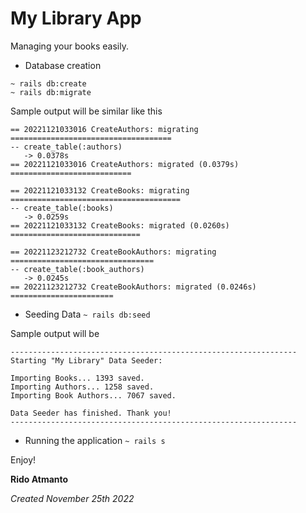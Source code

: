 # My Library App
Managing your books easily.

* Database creation
```
~ rails db:create
~ rails db:migrate
```

Sample output will be similar like this
```
== 20221121033016 CreateAuthors: migrating ====================================
-- create_table(:authors)
   -> 0.0378s
== 20221121033016 CreateAuthors: migrated (0.0379s) ===========================

== 20221121033132 CreateBooks: migrating ======================================
-- create_table(:books)
   -> 0.0259s
== 20221121033132 CreateBooks: migrated (0.0260s) =============================

== 20221123212732 CreateBookAuthors: migrating ================================
-- create_table(:book_authors)
   -> 0.0245s
== 20221123212732 CreateBookAuthors: migrated (0.0246s) =======================
```

* Seeding Data
```~ rails db:seed```

Sample output will be 
```
----------------------------------------------------------------
Starting "My Library" Data Seeder:

Importing Books... 1393 saved.
Importing Authors... 1258 saved.
Importing Book Authors... 7067 saved.

Data Seeder has finished. Thank you!
----------------------------------------------------------------
```

* Running the application
```~ rails s```

Enjoy!

**Rido Atmanto**

*Created November 25th 2022*